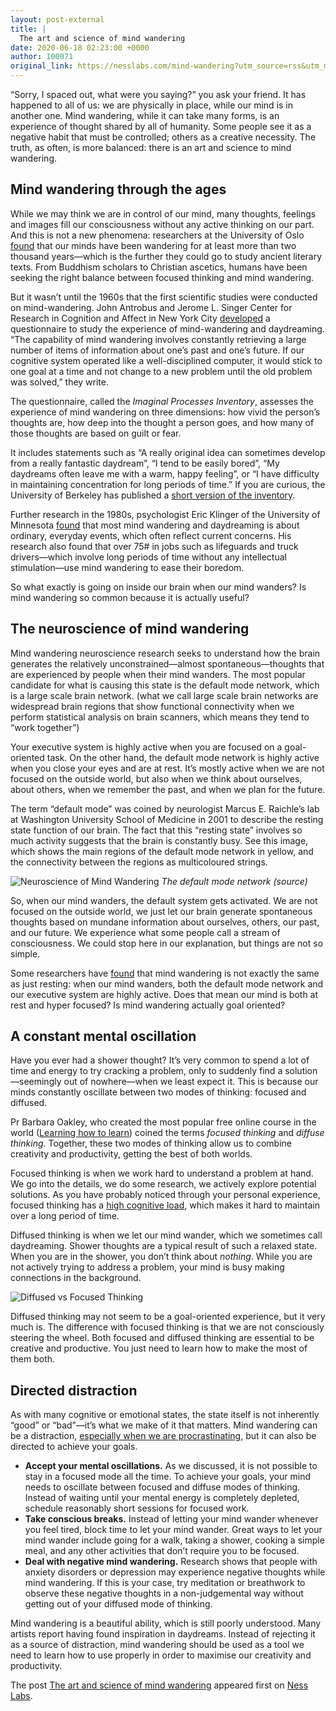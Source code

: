 ```yaml
---
layout: post-external
title: |
  The art and science of mind wandering
date: 2020-06-18 02:23:00 +0000
author: 100071
original_link: https://nesslabs.com/mind-wandering?utm_source=rss&utm_medium=rss&utm_campaign=mind-wandering
---
```


“Sorry, I spaced out, what were you saying?” you ask your friend. It has happened to all of us: we are physically in place, while our mind is in another one. Mind wandering, while it can take many forms, is an experience of thought shared by all of humanity. Some people see it as a negative habit that must be controlled; others as a creative necessity. The truth, as often, is more balanced: there is an art and science to mind wandering.

## Mind wandering through the ages

While we may think we are in control of our mind, many thoughts, feelings and images fill our consciousness without any active thinking on our part. And this is not a new phenomena: researchers at the University of Oslo [found](https://www.hf.uio.no/ikos/english/research/projects/two-thousand-years-of-mind-wandering/) that our minds have been wandering for at least more than two thousand years—which is the further they could go to study ancient literary texts. From Buddhism scholars to Christian ascetics, humans have been seeking the right balance between focused thinking and mind wandering.

But it wasn’t until the 1960s that the first scientific studies were conducted on mind-wandering. John Antrobus and Jerome L. Singer Center for Research in Cognition and Affect in New York City [developed](https://nyaspubs.onlinelibrary.wiley.com/doi/abs/10.1111/j.2164-0947.1970.tb02056.x) a questionnaire to study the experience of mind-wandering and daydreaming. “The capability of mind wandering involves constantly retrieving a large number of items of information about one’s past and one’s future. If our cognitive system operated like a well-disciplined computer, it would stick to one goal at a time and not change to a new problem until the old problem was solved,” they write.

The questionnaire, called the _Imaginal Processes Inventory_, assesses the experience of mind wandering on three dimensions: how vivid the person’s thoughts are, how deep into the thought a person goes, and how many of those thoughts are based on guilt or fear.

It includes statements such as “A really original idea can sometimes develop from a really fantastic daydream”, “I tend to be easily bored”, “My daydreams often leave me with a warm, happy feeling”, or “I have difficulty in maintaining concentration for long periods of time.” If you are curious, the University of Berkeley has published a [short version of the inventory](https://www.ocf.berkeley.edu/~jfkihlstrom/ConsciousnessWeb/Meditation/IPI_Short.htm).

Further research in the 1980s, psychologist Eric Klinger of the University of Minnesota [found](https://www.sciencedirect.com/science/article/abs/pii/S0092656608001748) that most mind wandering and daydreaming is about ordinary, everyday events, which often reflect current concerns. His research also found that over 75# in jobs such as lifeguards and truck drivers—which involve long periods of time without any intellectual stimulation—use mind wandering to ease their boredom.

So what exactly is going on inside our brain when our mind wanders? Is mind wandering so common because it is actually useful?

## The neuroscience of mind wandering

Mind wandering neuroscience research seeks to understand how the brain generates the relatively unconstrained—almost spontaneous—thoughts that are experienced by people when their mind wanders. The most popular candidate for what is causing this state is the default mode network, which is a large scale brain network. (what we call large scale brain networks are widespread brain regions that show functional connectivity when we perform statistical analysis on brain scanners, which means they tend to “work together”)

Your executive system is highly active when you are focused on a goal-oriented task. On the other hand, the default mode network is highly active when you close your eyes and are at rest. It’s mostly active when we are not focused on the outside world, but also when we think about ourselves, about others, when we remember the past, and when we plan for the future.

The term “default mode” was coined by neurologist Marcus E. Raichle’s lab at Washington University School of Medicine in 2001 to describe the resting state function of our brain. The fact that this “resting state” involves so much activity suggests that the brain is constantly busy. See this image, which shows the main regions of the default mode network in yellow, and the connectivity between the regions as multicoloured strings.

![Neuroscience of Mind Wandering](https://nesslabs.com/wp-content/uploads/2020/06/mind-wandering-neuroscience-e1592477705153.png)
_The default mode network (source)_

So, when our mind wanders, the default system gets activated. We are not focused on the outside world, we just let our brain generate spontaneous thoughts based on mundane information about ourselves, others, our past, and our future. We experience what some people call a stream of consciousness. We could stop here in our explanation, but things are not so simple.

Some researchers have [found](https://www.ncbi.nlm.nih.gov/pmc/articles/PMC2689035/) that mind wandering is not exactly the same as just resting: when our mind wanders, both the default mode network and our executive system are highly active. Does that mean our mind is both at rest and hyper focused? Is mind wandering actually goal oriented?

## A constant mental oscillation

Have you ever had a shower thought? It’s very common to spend a lot of time and energy to try cracking a problem, only to suddenly find a solution—seemingly out of nowhere—when we least expect it. This is because our minds constantly oscillate between two modes of thinking: focused and diffused.

Pr Barbara Oakley, who created the most popular free online course in the world ([Learning how to learn](https://nesslabs.com/learning-how-to-learn)) coined the terms _focused thinking_ and _diffuse thinking_. Together, these two modes of thinking allow us to combine creativity and productivity, getting the best of both worlds.

Focused thinking is when we work hard to understand a problem at hand. We go into the details, we do some research, we actively explore potential solutions. As you have probably noticed through your personal experience, focused thinking has a [high cognitive load](https://nesslabs.com/productive-cognitive-load), which makes it hard to maintain over a long period of time.

Diffused thinking is when we let our mind wander, which we sometimes call daydreaming. Shower thoughts are a typical result of such a relaxed state. When you are in the shower, you don’t think about _nothing_. While you are not actively trying to address a problem, your mind is busy making connections in the background.

![Diffused vs Focused Thinking](https://nesslabs.com/wp-content/uploads/2020/06/diffused-focused-thinking-1024x519.png)

Diffused thinking may not seem to be a goal-oriented experience, but it very much is. The difference with focused thinking is that we are not consciously steering the wheel. Both focused and diffused thinking are essential to be creative and productive. You just need to learn how to make the most of them both.

## Directed distraction

As with many cognitive or emotional states, the state itself is not inherently “good” or “bad”—it’s what we make of it that matters. Mind wandering can be a distraction, [especially when we are procrastinating](https://nesslabs.com/neuroscience-of-procrastination), but it can also be directed to achieve your goals.

- **Accept your mental oscillations.** As we discussed, it is not possible to stay in a focused mode all the time. To achieve your goals, your mind needs to oscillate between focused and diffuse modes of thinking. Instead of waiting until your mental energy is completely depleted, schedule reasonably short sessions for focused work.
- **Take conscious breaks.** Instead of letting your mind wander whenever you feel tired, block time to let your mind wander. Great ways to let your mind wander include going for a walk, taking a shower, cooking a simple meal, and any other activities that don’t require you to be focused.
- **Deal with negative mind wandering.** Research shows that people with anxiety disorders or depression may experience negative thoughts while mind wandering. If this is your case, try meditation or breathwork to observe these negative thoughts in a non-judgemental way without getting out of your diffused mode of thinking.

Mind wandering is a beautiful ability, which is still poorly understood. Many artists report having found inspiration in daydreams. Instead of rejecting it as a source of distraction, mind wandering should be used as a tool we need to learn how to use properly in order to maximise our creativity and productivity.

The post [The art and science of mind wandering](https://nesslabs.com/mind-wandering) appeared first on [Ness Labs](https://nesslabs.com).
